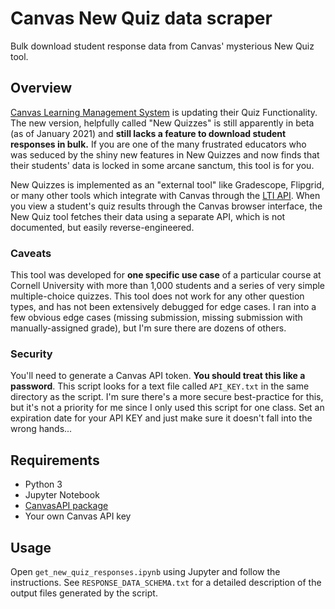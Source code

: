 # Canvas New Quiz data scraper

Bulk download student response data from Canvas' mysterious New Quiz tool.

## Overview

[Canvas Learning Management System](https://www.instructure.com/canvas/) is updating their Quiz Functionality.
The new version, helpfully called "New Quizzes" is still apparently in beta (as of January 2021) and __still lacks a feature to download student responses in bulk.__
If you are one of the many frustrated educators who was seduced by the shiny new features in New Quizzes and now finds that their students' data is locked in some arcane sanctum, this tool is for you.

New Quizzes is implemented as an "external tool" like Gradescope, Flipgrid, or many other tools which integrate with Canvas through the [LTI API](https://canvas.instructure.com/doc/api/file.tools_intro.html). When you view a student's quiz results through the Canvas browser interface, the New Quiz tool fetches their data using a separate API, which is not documented, but easily reverse-engineered.

### Caveats

This tool was developed for __one specific use case__ of a particular course at Cornell University with more than 1,000 students and a series of very simple multiple-choice quizzes.
This tool does not work for any other question types, and has not been extensively debugged for edge cases.
I ran into a few obvious edge cases (missing submission, missing submission with manually-assigned grade), but I'm sure there are dozens of others.

### Security

You'll need to generate a Canvas API token. __You should treat this like a password__.
This script looks for a text file called `API_KEY.txt` in the same directory as the script.
I'm sure there's a more secure best-practice for this, but it's not a priority for me since I only used this script for one class.
Set an expiration date for your API KEY and just make sure it doesn't fall into the wrong hands...

## Requirements

- Python 3
- Jupyter Notebook
- [CanvasAPI package](https://github.com/ucfopen/canvasapi)
- Your own Canvas API key

## Usage

Open `get_new_quiz_responses.ipynb` using Jupyter and follow the instructions.
See `RESPONSE_DATA_SCHEMA.txt` for a detailed description of the output files generated by the script.
